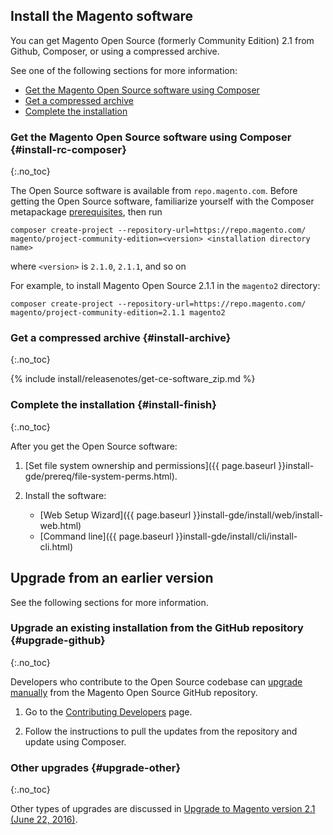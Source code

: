 <div markdown="1">
 
## Install the Magento software

You can get Magento Open Source (formerly Community Edition) 2.1 from Github, Composer, or using a compressed archive. 

See one of the following sections for more information:

*	[Get the Magento Open Source software using Composer](#install-rc-composer)
*	[Get a compressed archive](#install-archive)
*	[Complete the installation](#install-finish)

### Get the Magento Open Source software using Composer {#install-rc-composer}
{:.no_toc}

The Open Source software is available from `repo.magento.com`. Before getting the Open Source software, familiarize yourself with the Composer metapackage  <a href="{{page.baseurl}}install-gde/prereq/integrator_install.html" target="_blank">prerequisites</a>, then run 

	composer create-project --repository-url=https://repo.magento.com/ magento/project-community-edition=<version> <installation directory name>

where `<version>` is `2.1.0`, `2.1.1`, and so on

For example, to install Magento Open Source 2.1.1 in the `magento2` directory:

	composer create-project --repository-url=https://repo.magento.com/ magento/project-community-edition=2.1.1 magento2

### Get a compressed archive {#install-archive}
{:.no_toc}

{% include install/releasenotes/get-ce-software_zip.md %}

### Complete the installation {#install-finish}
{:.no_toc}

After you get the Open Source software:

1.	[Set file system ownership and permissions]({{ page.baseurl }}install-gde/prereq/file-system-perms.html).
2.	Install the software:

	*	[Web Setup Wizard]({{ page.baseurl }}install-gde/install/web/install-web.html)
	*	[Command line]({{ page.baseurl }}install-gde/install/cli/install-cli.html)

## Upgrade from an earlier version
See the following sections for more information.

### Upgrade an existing installation from the GitHub repository {#upgrade-github}
{:.no_toc}

Developers who contribute to the Open Source codebase can <a href="{{page.baseurl}}comp-mgr/bk-compman-upgrade-guide.html" target="_blank">upgrade manually</a> from the Magento Open Source GitHub repository.

1.	Go to the <a href="{{page.baseurl}}install-gde/install/cli/dev_update-magento.html" target="_blank">Contributing Developers</a> page.

2.	Follow the instructions to pull the updates from the repository and update using Composer.

### Other upgrades {#upgrade-other}
{:.no_toc}

Other types of upgrades are discussed in [Upgrade to Magento version 2.1 (June 22, 2016)](http://devdocs.magento.com/guides/v2.1/release-notes/tech_bull_21-upgrade.html).
